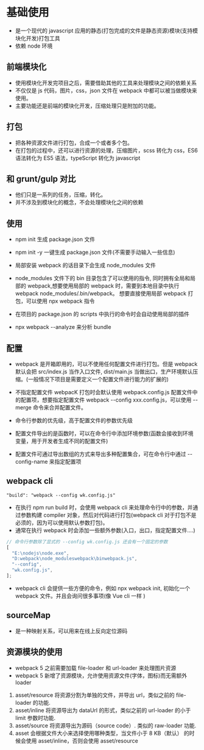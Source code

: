 # 基础使用

- 是一个现代的 javascript 应用的静态(打包完成的文件是静态资源)模块(支持模块化开发)打包工具
- 依赖 node 环境

## 前端模块化

- 使用模块化开发完项目之后，需要借助其他的工具来处理模块之间的依赖关系
- 不仅仅是 js 代码，图片，css，json 文件在 webpack 中都可以被当做模块来使用。
- 主要功能还是前端的模块化开发，压缩处理只是附加的功能。

## 打包

- 把各种资源文件进行打包，合成一个或者多个包。
- 在打包的过程中，还可以进行资源的处理，压缩图片，scss 转化为 css，ES6 语法转化为 ES5 语法，typeScript 转化为 javascript

## 和 grunt/gulp 对比

- 他们只是一系列的任务，压缩，转化。
- 并不涉及到模块化的概念，不会处理模块化之间的依赖

## 使用

- npm init 生成 package.json 文件
- npm init -y 一键生成 package.json 文件(不需要手动输入一些信息)

- 局部安装 webpack 的话目录下会生成 node_modules 文件
- node_modules 文件下的 bin 目录包含了可以使用的指令, 同时拥有全局和局部的 webpack,想要使用局部的 webpack 时，需要到本地目录中执行 webpack node_modules/.bin/webpack。 想要直接使用局部 webpack 打包，可以使用 npx webpack 指令
- 在项目的 package.json 的 scripts 中执行的命令时会自动使用局部的插件

- npx webpack --analyze 来分析 bundle

## 配置

- webpack 是开箱即用的，可以不使用任何配置文件进行打包。但是 webpack 默认会把 src/index.js 当作入口文件, dist/main.js 当做出口，生产环境默认压缩。(一般情况下项目是需要定义一个配置文件进行能力的扩展的)
- 不指定配置文件 webpacK 打包时会默认使用 webpack.config.js 配置文件中的配置项，想要指定配置文件 webpack --config xxx.config.js，可以使用 --merge 命令来合并配置文件。
- 命令行参数的优先级，高于配置文件的参数优先级

- 配置文件导出的是函数时，可以在命令行中添加环境参数(函数会接收到环境变量，用于开发者生成不同的配置文件)
- 配置文件可通过导出数组的方式来导出多种配置集合，可在命令行中通过 --config-name 来指定配置项

## webpack cli

`"build": "webpack --config wk.config.js"`

- 在执行 npm run build 时，会使用 webpack cli 来处理命令行中的参数，并通过参数构建 compiler 对象，然后对代码进行打包(webpack cli 对于打包不是必须的，因为可以使用默认参数打包)。
- 通常在执行 webpack 时会添加一些额外参数(入口，出口，指定配置文件....)

```js
// 命令行参数除了显式的 --config wk.config.js 还会有一个固定的参数
[
  "E:\nodejs\node.exe",
  "D:webpack\node_moduleswebpack\binwebpack.js",
  "--config",
  "wk.config.js",
];
```

- webpack cli 会提供一些方便的命令，例如 npx webpack init, 初始化一个 webpack 文件。并且会询问很多事项(像 Vue cli 一样 )


## sourceMap

- 是一种映射关系，可以用来在线上反向定位源码

## 资源模块的使用

- webpack 5 之前需要加载 file-loader 和 url-loader 来处理图片资源
- webpack 5 新增了资源模块，允许使用资源文件(字体，图标)而无需额外 loader

1. asset/resource 将资源分割为单独的文件，并导出 url，类似之前的 file-loader 的功能.
2. asset/inline 将资源导出为 dataUrl 的形式，类似之前的 url-loader 的小于 limit 参数时功能.
3. asset/source 将资源导出为源码（source code）. 类似的 raw-loader 功能.
4. asset 会根据文件大小来选择使用哪种类型，当文件小于 8 KB（默认） 的时候会使用 asset/inline，否则会使用 asset/resource
